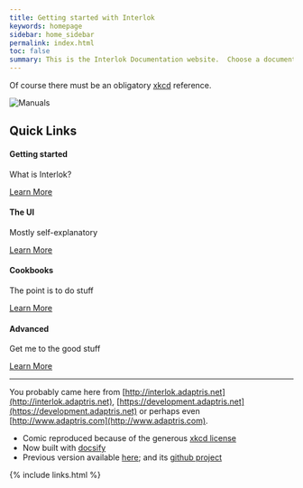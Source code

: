 ```yaml
---
title: Getting started with Interlok
keywords: homepage
sidebar: home_sidebar
permalink: index.html
toc: false
summary: This is the Interlok Documentation website.  Choose a document and start reading.
---
```


Of course there must be an obligatory [xkcd](http://xkcd.com) reference.

![Manuals](https://imgs.xkcd.com/comics/manuals.png)


<div class="row">
         <div class="col-lg-12">
             <h2 class="page-header">Quick Links</h2>
         </div>
         <div class="col-md-3 col-sm-6">
             <div class="panel panel-default text-center">
                 <div class="panel-heading">
                     <span class="fa-stack fa-5x">
                           <i class="fa fa-circle fa-stack-2x text-primary"></i>
                           <i class="fa fa-graduation-cap fa-stack-1x fa-inverse"></i>
                     </span>
                 </div>
                 <div class="panel-body">
                     <h4>Getting started</h4>
                     <p>What is Interlok?</p>
                     <a href="tag_getting_started.html" class="btn btn-primary">Learn More</a>
                 </div>
             </div>
         </div>
         <div class="col-md-3 col-sm-6">
             <div class="panel panel-default text-center">
                 <div class="panel-heading">
                     <span class="fa-stack fa-5x">
                           <i class="fa fa-circle fa-stack-2x text-primary"></i>
                           <i class="fa fa-bar-chart fa-stack-1x fa-inverse"></i>
                     </span>
                 </div>
                 <div class="panel-body">
                     <h4>The UI</h4>
                     <p>Mostly self-explanatory</p>
                     <a href="tag_ui.html" class="btn btn-primary">Learn More</a>
                 </div>
             </div>
         </div>
         <div class="col-md-3 col-sm-6">
             <div class="panel panel-default text-center">
                 <div class="panel-heading">
                     <span class="fa-stack fa-5x">
                           <i class="fa fa-circle fa-stack-2x text-primary"></i>
                           <i class="fa fa-map fa-stack-1x fa-inverse"></i>
                     </span>
                 </div>
                 <div class="panel-body">
                     <h4>Cookbooks</h4>
                     <p>The point is to do stuff</p>
                     <a href="tag_cookbook.html" class="btn btn-primary">Learn More</a>
                 </div>
             </div>
         </div>
         <div class="col-md-3 col-sm-6">
             <div class="panel panel-default text-center">
                 <div class="panel-heading">
                     <span class="fa-stack fa-5x">
                           <i class="fa fa-circle fa-stack-2x text-primary"></i>
                           <i class="fa fa-trophy fa-stack-1x fa-inverse"></i>
                     </span>
                 </div>
                 <div class="panel-body">
                     <h4>Advanced</h4>
                     <p>Get me to the good stuff</p>
                     <a href="tag_advanced.html" class="btn btn-primary">Learn More</a>
                 </div>
             </div>
         </div>
</div>


---

You probably came here from [http://interlok.adaptris.net](http://interlok.adaptris.net), [https://development.adaptris.net](https://development.adaptris.net) or perhaps even [http://www.adaptris.com](http://www.adaptris.com). 

* Comic reproduced because of the generous [xkcd license](http://xkcd.com/license.html)
* Now built with [docsify](https://docsify.js.org/#/)
* Previous version available [here](https://interlok.adaptris.net/interlok-docs-legacy); and its [github project](https://github.com/adaptris/interlok-docs-legacy)

{% include links.html %}
